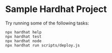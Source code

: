 # Sample Hardhat Project

Try running some of the following tasks:

```shell
npx hardhat help
npx hardhat test
npx hardhat node
npx hardhat run scripts/deploy.js
```
